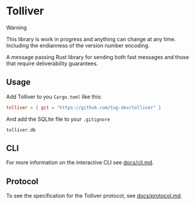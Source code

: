 # Tolliver

> [!WARNING]
> This library is work in progress and anything can change at any time. Including the endianness of the version number encoding.

A message passing Rust library for sending both fast messages and those that require deliverability guarantees.

## Usage

Add Tolliver to you `Cargo.toml` like this:
```toml
tolliver = { git = "https://github.com/tug-dev/tolliver" }
```

And add the SQLite file to your `.gitignore`
```
tolliver.db
```

## CLI

For more information on the interactive CLI see [docs/cli.md](docs/cli.md).

## Protocol

To see the specification for the Tolliver protocol, see [docs/protocol.md](docs/protocol.md).
